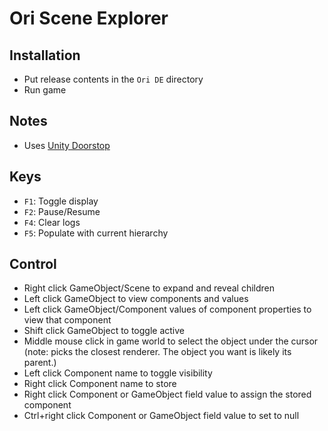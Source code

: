 # Ori Scene Explorer

## Installation

* Put release contents in the `Ori DE` directory
* Run game

## Notes

* Uses [Unity Doorstop](https://github.com/NeighTools/UnityDoorstop)

## Keys

* `F1`: Toggle display
* `F2`: Pause/Resume
* `F4`: Clear logs
* `F5`: Populate with current hierarchy

## Control

* Right click GameObject/Scene to expand and reveal children
* Left click GameObject to view components and values
* Left click GameObject/Component values of component properties to view that component
* Shift click GameObject to toggle active
* Middle mouse click in game world to select the object under the cursor (note: picks the closest renderer. The object you want is likely its parent.)
* Left click Component name to toggle visibility
* Right click Component name to store
* Right click Component or GameObject field value to assign the stored component
* Ctrl+right click Component or GameObject field value to set to null